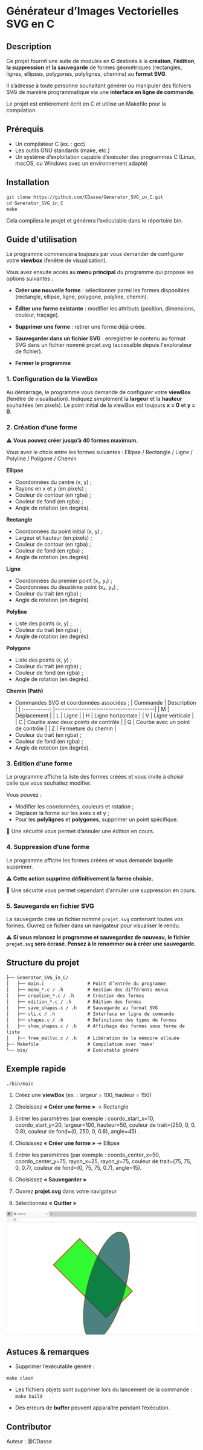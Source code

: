 # Générateur d’Images Vectorielles SVG en C

## Description

Ce projet fournit une suite de modules en **C** destinés à la **création**, **l’édition**, **la suppression** et **la sauvegarde** de formes géométriques (rectangles, lignes, ellipses, polygones, polylignes, chemins) au **format SVG**.

Il s’adresse à toute personne souhaitant générer ou manipuler des fichiers SVG de manière programmatique via une **interface en ligne de commande**.

Le projet est entièrement écrit en C et utilise un Makefile pour la compilation.

## Prérequis

* Un compilateur C (ex. : gcc)
* Les outils GNU standards (make, etc.)
* Un système d’exploitation capable d’exécuter des programmes C
(Linux, macOS, ou Windows avec un environnement adapté)

## Installation

```
git clone https://github.com/CDasse/Generator_SVG_in_C.git
cd Generator_SVG_in_C
make
```
Cela compilera le projet et générera l’exécutable dans le répertoire bin.

## Guide d'utilisation

Le programme commencera toujours par vous demander de configurer votre **viewbox** (fenêtre de visualisation).

Vous avez ensuite accés au **menu principal** du programme qui propose les options suivantes :

* **Créer une nouvelle forme** : sélectionner parmi les formes disponibles (rectangle, ellipse, ligne, polygone, polyline, chemin).

* **Éditer une forme existante** : modifier les attributs (position, dimensions, couleur, traçage).

* **Supprimer une forme** : retirer une forme déjà créée.

* **Sauvegarder dans un fichier SVG** : enregistrer le contenu au format SVG dans un fichier nommé projet.svg (accessible depuis l'explorateur de fichier).

* **Fermer le programme**


### 1. Configuration de la ViewBox

Au démarrage, le programme vous demande de configurer votre **viewBox** (fenêtre de visualisation).
Indiquez simplement la **largeur** et la **hauteur** souhaitées (en pixels).
Le point initial de la viewBox est toujours **x = 0** et **y = 0**.

### 2. Création d’une forme

⚠️ **Vous pouvez créer jusqu’à 40 formes maximum.**

Vous avez le choix entre les formes suivantes : Ellipse / Rectangle / Ligne / Polyline / Poligone / Chemin

**Ellipse**
* Coordonnées du centre (x, y) ;
* Rayons en x et y (en pixels) ;
* Couleur de contour (en rgba) ;
* Couleur de fond (en rgba) ;
* Angle de rotation (en degrés).

**Rectangle**
* Coordonnées du point initial (x, y) ;
* Largeur et hauteur (en pixels) ;
* Couleur de contour (en rgba) ;
* Couleur de fond (en rgba) ;
* Angle de rotation (en degrés).

**Ligne**
* Coordonnées du premier point (x₁, y₁) ;
* Coordonnées du deuxième point (x₂, y₂) ;
* Couleur du trait (en rgba) ;
* Angle de rotation (en degrés).

**Polyline**
* Liste des points (x, y) ;
* Couleur du trait (en rgba) ;
* Angle de rotation (en degrés).

**Polygone**
* Liste des points (x, y) ;
* Couleur du trait (en rgba) ;
* Couleur de fond (en rgba) ;
* Angle de rotation (en degrés).

**Chemin (Path)**
* Commandes SVG et coordonnées associées ;
| Commande      | Description                             |
| :-----------: |-----------------------------------------|
|  M            | Déplacement                             |
|  L            | Ligne                                   |
|  H            | Ligne horizontale                       |
|  V            | Ligne verticale                         |
|  C            | Courbe avec deux points de contrôle     |
|  Q            | Courbe avec un point de contrôle        |
|  Z            | Fermeture du chemin                     |
* Couleur du trait (en rgba) ;
* Couleur de fond (en rgba) ;
* Angle de rotation (en degrés).

### 3. Édition d’une forme

Le programme affiche la liste des formes créées et vous invite à choisir celle que vous souhaitez modifier.

Vous pouvez :
* Modifier les coordonnées, couleurs et rotation ;
* Déplacer la forme sur les axes x et y ;
* Pour les **polylignes** et **polygones**, supprimer un point spécifique.

🧭 Une sécurité vous permet d’annuler une édition en cours.

### 4. Suppression d’une forme

Le programme affiche les formes créées et vous demande laquelle supprimer.

⚠️ **Cette action supprime définitivement la forme choisie.**

🧭 Une sécurité vous permet cependant d’annuler une suppression en cours.

### 5. Sauvegarde en fichier SVG

La sauvegarde crée un fichier nommé `projet.svg` contenant toutes vos formes.
Ouvrez ce fichier dans un navigateur pour visualiser le rendu.

⚠️ **Si vous relancez le programme et sauvegardez de nouveau,
le fichier `projet.svg` sera écrasé.
Pensez à le renommer ou à créer une sauvegarde.**

## Structure du projet

```
├── Generator_SVG_in_C/
│   ├── main.c                # Point d’entrée du programme
│   ├── menu_*.c / .h         # Gestion des différents menus
│   ├── creation_*.c / .h     # Création des formes
│   ├── edition_*.c / .h      # Édition des formes
│   ├── save_shapes.c / .h    # Sauvegarde au format SVG
│   ├── cli.c / .h            # Interface en ligne de commande
│   ├── shapes.c / .h         # Définitions des types de formes
│   ├── show_shapes.c / .h    # Affichage des formes sous forme de liste
│   ├── free_malloc.c / .h    # Libération de la mémoire allouée
├── Makefile                  # Compilation avec 'make'
└── bin/                      # Exécutable généré
```

## Exemple rapide

```
./bin/main
```
1. Créez une **viewBox** (ex. : largeur = 100, hauteur = 150)

2. Choisissez **« Créer une forme »** → Rectangle

3. Entrer les paramètres (par exemple : coordo_start_x=10, coordo_start_y=20, largeur=100, hauteur=50, couleur de trait=(250, 0, 0, 0.8), couleur de fond=(0, 250, 0, 0.8), angle=45) .

4. Choisissez **« Créer une forme »** → Ellipse

5. Entrer les paramètres (par exemple : coordo_center_x=50, coordo_center_y=75, rayon_x=25, rayon_y=75, couleur de trait=(75, 75, 0, 0.7), couleur de fond=(0, 75, 75, 0.7), angle=15).

6. Choisissez **« Sauvegarder »**

7. Ouvrez **projet.svg** dans votre navigateur

8. Sélectionnez **« Quitter »**

![Visualisation de l'exemple.](exemple_svg.png "Visualisation de l'exemple.")


## Astuces & remarques

* Supprimer l’exécutable généré :
```
make clean
```

* Les fichiers objets sont supprimer lors du lancement de la commande : ```make build```

* Des erreurs de **buffer** peuvent apparaître pendant l’exécution.


## Contributor

Auteur : @CDasse